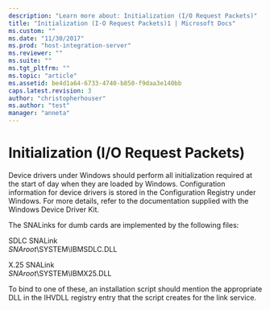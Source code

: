 ```yaml
---
description: "Learn more about: Initialization (I/O Request Packets)"
title: "Initialization (I-O Request Packets)1 | Microsoft Docs"
ms.custom: ""
ms.date: "11/30/2017"
ms.prod: "host-integration-server"
ms.reviewer: ""
ms.suite: ""
ms.tgt_pltfrm: ""
ms.topic: "article"
ms.assetid: be4d1a64-6733-4740-b850-f9daa3e140bb
caps.latest.revision: 3
author: "christopherhouser"
ms.author: "test"
manager: "anneta"
---
```

# Initialization (I/O Request Packets)
Device drivers under Windows should perform all initialization required at the start of day when they are loaded by Windows. Configuration information for device drivers is stored in the Configuration Registry under Windows. For more details, refer to the documentation supplied with the Windows Device Driver Kit.  
  
 The SNALinks for dumb cards are implemented by the following files:  
  
 SDLC SNALink  
 *SNAroot*\SYSTEM\IBMSDLC.DLL  
  
 X.25 SNALink  
 *SNAroot*\SYSTEM\IBMX25.DLL  
  
 To bind to one of these, an installation script should mention the appropriate DLL in the IHVDLL registry entry that the script creates for the link service.
